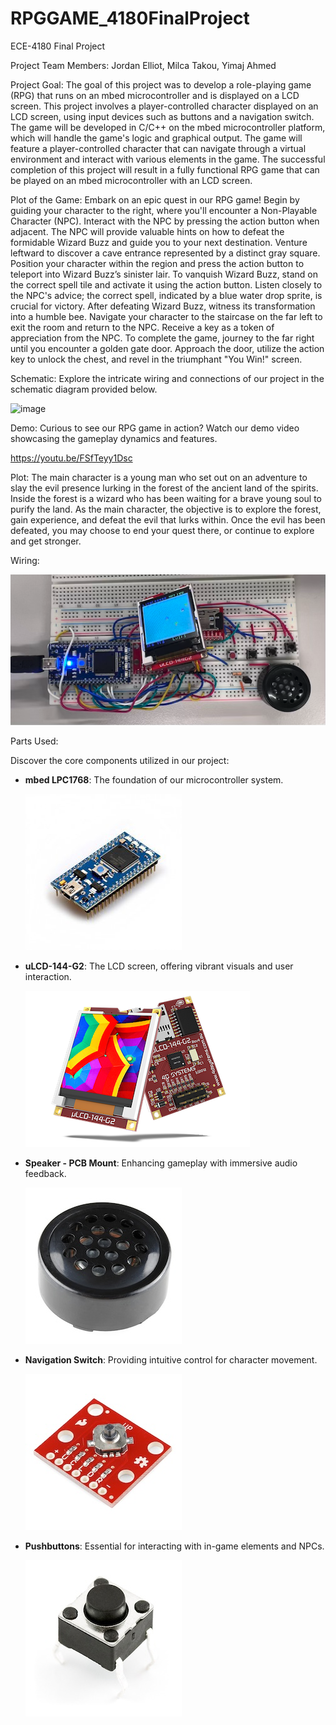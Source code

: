 # RPGGAME_4180FinalProject
ECE-4180 Final Project

Project Team Members:
  Jordan Elliot, Milca Takou, Yimaj Ahmed

Project Goal: The goal of this project was to develop a role-playing game (RPG) that runs on an mbed microcontroller and is displayed on a LCD screen. This project involves a player-controlled character displayed on an LCD screen, using input devices such as buttons and a navigation switch. The game will be developed in C/C++ on the mbed microcontroller platform, which will handle the game's logic and graphical output. The game will feature a player-controlled character that can navigate through a virtual environment and interact with various elements in the game. The successful completion of this project will result in a fully functional RPG game that can be played on an mbed microcontroller with an LCD screen.

Plot of the Game:
     Embark on an epic quest in our RPG game! Begin by guiding your character to the right, where you'll encounter a Non-Playable Character (NPC). Interact with the NPC by pressing the action button when adjacent. The NPC will provide valuable hints on how to defeat the formidable Wizard Buzz and guide you to your next destination.
Venture leftward to discover a cave entrance represented by a distinct gray square. Position your character within the region and press the action button to teleport into Wizard Buzz’s sinister lair. To vanquish Wizard Buzz, stand on the correct spell tile and activate it using the action button. Listen closely to the NPC's advice; the correct spell, indicated by a blue water drop sprite, is crucial for victory.
After defeating Wizard Buzz, witness its transformation into a humble bee. Navigate your character to the staircase on the far left to exit the room and return to the NPC. Receive a key as a token of appreciation from the NPC. To complete the game, journey to the far right until you encounter a golden gate door. Approach the door, utilize the action key to unlock the chest, and revel in the triumphant "You Win!" screen.

Schematic:
Explore the intricate wiring and connections of our project in the schematic diagram provided below.


<img width="514" alt="image" src="https://github.com/YimajA/RPGGAME_4180Project/assets/168121871/45b5385c-0188-4fe2-ab1b-1d23563bd3c4">

   
Demo: Curious to see our RPG game in action? Watch our demo video showcasing the gameplay dynamics and features.

https://youtu.be/FSfTeyy1Dsc

Plot: The main character is a young man who set out on an adventure to slay the evil presence lurking in the forest of the ancient land of the spirits.​ Inside the forest is a wizard who has been waiting for a brave young soul to purify the land.​ As the main character, the objective is to explore the forest, gain experience, and defeat the evil that lurks within.​ Once the evil has been defeated, you may choose to end your quest there, or continue to explore and get stronger.

Wiring:

![Screenshot](images/Wiring.png)
      

                                  
Parts Used:​

Discover the core components utilized in our project:
- **mbed LPC1768**: The foundation of our microcontroller system.
  
  ![Screenshot](images/mbedlpc.jpg)
- **uLCD-144-G2**: The LCD screen, offering vibrant visuals and user interaction.
  
  ![Screenshot](images/uLCD-144-G2.jpg)
- **Speaker - PCB Mount**: Enhancing gameplay with immersive audio feedback.
  
  ![Screenshot](images/PCBMountSpeaker.jpg)

- **Navigation Switch**: Providing intuitive control for character movement.
  
  ![Screenshot](images/NavigationSwitch.jpg) 

- **Pushbuttons**: Essential for interacting with in-game elements and NPCs.
  
  ![Screenshot](images/Pushbutton.jpg)


